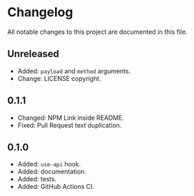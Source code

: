 # Changelog

All notable changes to this project are documented in this file.

## Unreleased

- Added: `payload` and `method` arguments.
- Change: LICENSE copyright.

## 0.1.1

- Changed: NPM Link inside README.
- Fixed: Pull Request text duplication.

## 0.1.0

- Added: `use-api` hook.
- Added: documentation.
- Added: tests.
- Added: GitHub Actions CI.
